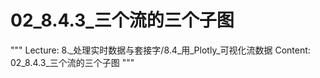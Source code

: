 # 02_8.4.3_三个流的三个子图

"""
Lecture: 8._处理实时数据与套接字/8.4_用_Plotly_可视化流数据
Content: 02_8.4.3_三个流的三个子图
"""

